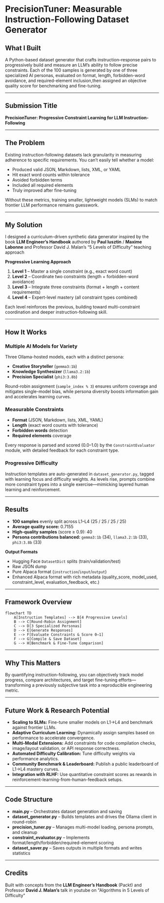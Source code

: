 # PrecisionTuner: Measurable Instruction-Following Dataset Generator

## What I Built

A Python-based dataset generator that crafts instruction–response pairs to progressively build and measure an LLM’s ability to follow precise constraints. Each of the 100 samples is generated by one of three specialized AI personas, evaluated on format, length, forbidden-word avoidance, and required-element inclusion,then assigned an objective quality score for benchmarking and fine-tuning.

---

## Submission Title

**PrecisionTuner: Progressive Constraint Learning for LLM Instruction-Following**

---

## The Problem

Existing instruction-following datasets lack granularity in measuring adherence to specific requirements. You can’t easily tell whether a model:

* Produced valid JSON, Markdown, lists, XML, or YAML
* Hit exact word counts within tolerance
* Avoided forbidden terms
* Included all required elements
* Truly improved after fine-tuning

Without these metrics, training smaller, lightweight models (SLMs) to match frontier LLM performance remains guesswork.

---

## My Solution

I designed a curriculum-driven synthetic data generator inspired by the book **LLM Engineer’s Handbook** authored by **Paul Iusztin** / **Maxime Labonne** and Professor David J. Malan’s “5 Levels of Difficulty” teaching approach 

**Progressive Learning Approach**

1. **Level 1** – Master a single constraint (e.g., exact word count)
2. **Level 2** – Coordinate two constraints (length + forbidden-word avoidance)
3. **Level 3** – Integrate three constraints (format + length + content requirements)
4. **Level 4** – Expert-level mastery (all constraint types combined)

Each level reinforces the previous, building toward multi-constraint coordination and deeper instruction-following skill.

---

## How It Works

### Multiple AI Models for Variety

Three Ollama-hosted models, each with a distinct persona:

* **Creative Storyteller** (`gemma3:1b`)
* **Knowledge Synthesizer** (`llama3.2:1b`)
* **Precision Specialist** (`phi3:3.8b`)

Round-robin assignment (`sample_index % 3`) ensures uniform coverage and mitigates single-model bias, while persona diversity boosts information gain and accelerates learning curves.

### Measurable Constraints

* **Format** (JSON, Markdown, lists, XML, YAML)
* **Length** (exact word counts with tolerance)
* **Forbidden words** detection
* **Required elements** coverage

Every response is parsed and scored (0.0–1.0) by the `ConstraintEvaluator` module, with detailed feedback for each constraint type.

### Progressive Difficulty

Instruction templates are auto-generated in `dataset_generator.py`, tagged with learning focus and difficulty weights. As levels rise, prompts combine more constraint types into a single exercise—mimicking layered human learning and reinforcement.

---

## Results

* **100 samples** evenly split across L1–L4 (25 / 25 / 25 / 25)
* **Average quality score:** 0.7155
* **High-quality samples** (score ≥ 0.9): 40
* **Persona contributions balanced:** `gemma3:1b` (34), `llama3.2:1b` (33), `phi3:3.8b` (33)

**Output Formats**

* Hugging Face `DatasetDict` splits (train/validation/test)
* Raw JSON dump
* Pure Alpaca format (`instruction`/`input`/`output`)
* Enhanced Alpaca format with rich metadata (quality\_score, model\_used, constraint\_level, evaluation\_feedback, etc.)

---

## Framework Overview

```mermaid
flowchart TD
    A[Instruction Templates] --> B[4 Progressive Levels]
    B --> C[Round-Robin Assignment]
    C --> D[3 Specialized Personas]
    D --> E[Generate Responses]
    E --> F[Evaluate Constraints & Score 0–1]
    F --> G[Compile & Save Dataset]
    G --> H[Benchmark & Fine-Tune Comparison]
```

---

## Why This Matters

By quantifying instruction-following, you can objectively track model progress, compare architectures, and target fine-tuning efforts—transforming a previously subjective task into a reproducible engineering metric.

---

## Future Work & Research Potential

* **Scaling to SLMs:** Fine-tune smaller models on L1→L4 and benchmark against frontier LLMs.
* **Adaptive Curriculum Learning:** Dynamically assign samples based on performance to accelerate convergence.
* **Multi-Modal Extensions:** Add constraints for code compilation checks, image/layout validation, or API response correctness.
* **Automated Difficulty Calibration:** Tune difficulty weights via performance analytics.
* **Community Benchmark & Leaderboard:** Publish a public leaderboard of L1→L4 mastery curves.
* **Integration with RLHF:** Use quantitative constraint scores as rewards in reinforcement-learning-from-human-feedback setups.

---

## Code Structure

* **main.py** – Orchestrates dataset generation and saving
* **dataset\_generator.py** – Builds templates and drives the Ollama client in round-robin
* **precision\_tuner.py** – Manages multi-model loading, persona prompts, and cleanup
* **constraint\_evaluator.py** – Implements format/length/forbidden/required-element scoring
* **dataset\_saver.py** – Saves outputs in multiple formats and writes statistics

---

## Credits

Built with concepts from the **LLM Engineer’s Handbook** (Packt) and Professor **David J. Malan’s** talk in youtube on "Algorithms in 5 Levels of Difficulty"
